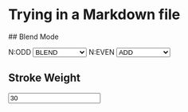 # Trying in a Markdown file

<script src="../p5.min.js"></script>
<script src="../blend-mode/blendmode-inputs.js"></script>

<div id="sketch"></div>
## Blend Mode

N:ODD
    <select onchange="handleonchange(this,'ODD')">
      <option value="0">BLEND</option>
      <option value="1">ADD</option>
      <option value="2">DARKEST</option>
      <option value="3">LIGHTEST</option>
      <option value="4">DIFFERENCE</option>
      <option value="5">EXCLUSION</option>
      <option value="6">MULTIPLY</option>
      <option value="7">OVERLAY</option>
      <option value="8">HARD LIGHT</option>
      <option value="9">SOFT LIGHT</option>
      <option value="10">DODGE</option>
      <option value="11">BURN</option>
    </select>
N:EVEN
    <select onchange="handleonchange(this,'EVEN')">
      <option value="1">ADD</option>
      <option value="0">BLEND</option>
      <option value="2">DARKEST</option>
      <option value="3">LIGHTEST</option>
      <option value="4">DIFFERENCE</option>
      <option value="5">EXCLUSION</option>
      <option value="6">MULTIPLY</option>
      <option value="7">OVERLAY</option>
      <option value="8">HARD LIGHT</option>
      <option value="9">SOFT LIGHT</option>
      <option value="10">DODGE</option>
      <option value="11">BURN</option>
    </select>
## Stroke Weight
<input value="30" type="text" onblur="handleStrokeChange(this)" />
